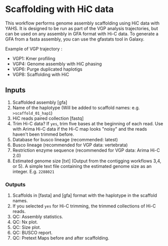 # Scaffolding with HiC data

This workflow performs genome assembly scaffolding using HiC data with YAHS. It is designed to be run as part of the VGP analysis trajectories, but can be used on any assembly in GFA format with Hi-C data. To generate a GFA from a fasta assembly, you can use the gfastats tool in Galaxy.  

Example of VGP trajectory : 
- VGP1: Kmer profiling 
- VGP4: Genome assembly with HiC phasing
- VGP6: Purge duplicated haplotigs
- VGP8: Scaffolding with HiC

## Inputs

1. Scaffolded assembly [gfa]
2. Name of the haplotype (Will be added to scaffold names: e.g. `>scaffold_01_hap1`)
3. HiC reads paired collection [fastq]
5. Trim Hi-C data? If `yes`, trim five bases at the beginning of each read. Use with Arima Hi-C data if the Hi-C map looks "noisy" and the reads haven't been trimmed before. 
6. Database for busco lineage (recommended: latest)
7. Busco lineage (recommended for VGP data: vertebrata)
8. Restriction enzyme sequence (recommended for VGP data: Arima Hi-C 2.0)
9. Estimated genome size [txt] (Output from the contigging workflows 3,4, or 5). A simple text file containing the estimated genome size as an integer. E.g. `2288021`


### Outputs

1. Scaffolds in [fasta] and [gfa] format with the haplotype in the scaffold names.
2. If you selected `yes` for Hi-C trimming, the trimmed collections of Hi-C reads.
3. QC: Assembly statistics.
4. QC: Nx plot.
5. QC: Size plot.
6. QC: BUSCO report.
7. QC: Pretext Maps before and after scaffolding.
